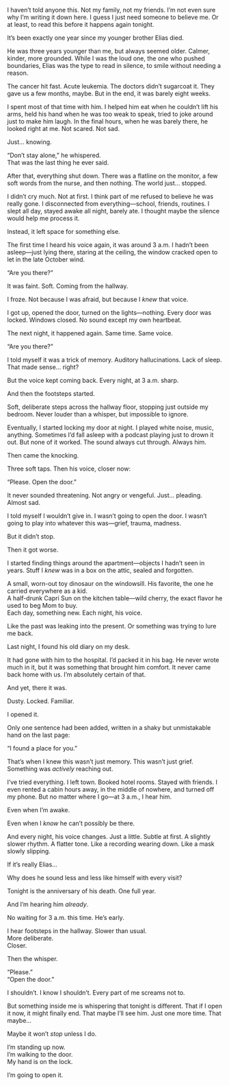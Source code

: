I haven’t told anyone this. Not my family, not my friends. I’m not even sure why I’m writing it down here. I guess I just need someone to believe me. Or at least, to read this before it happens again tonight.

It’s been exactly one year since my younger brother Elias died.

He was three years younger than me, but always seemed older. Calmer, kinder, more grounded. While I was the loud one, the one who pushed boundaries, Elias was the type to read in silence, to smile without needing a reason.

The cancer hit fast. Acute leukemia. The doctors didn’t sugarcoat it. They gave us a few months, maybe. But in the end, it was barely eight weeks.

I spent most of that time with him. I helped him eat when he couldn’t lift his arms, held his hand when he was too weak to speak, tried to joke around just to make him laugh. In the final hours, when he was barely there, he looked right at me. Not scared. Not sad.

Just… knowing.

“Don’t stay alone,” he whispered.  
That was the last thing he ever said.

After that, everything shut down. There was a flatline on the monitor, a few soft words from the nurse, and then nothing. The world just... stopped.

I didn’t cry much. Not at first. I think part of me refused to believe he was really gone. I disconnected from everything—school, friends, routines. I slept all day, stayed awake all night, barely ate. I thought maybe the silence would help me process it.

Instead, it left space for something else.

The first time I heard his voice again, it was around 3 a.m. I hadn’t been asleep—just lying there, staring at the ceiling, the window cracked open to let in the late October wind.

“Are you there?”

It was faint. Soft. Coming from the hallway.

I froze. Not because I was afraid, but because I *knew* that voice.

I got up, opened the door, turned on the lights—nothing. Every door was locked. Windows closed. No sound except my own heartbeat.

The next night, it happened again. Same time. Same voice.

“Are you there?”

I told myself it was a trick of memory. Auditory hallucinations. Lack of sleep. That made sense… right?

But the voice kept coming back. Every night, at 3 a.m. sharp.

And then the footsteps started.

Soft, deliberate steps across the hallway floor, stopping just outside my bedroom. Never louder than a whisper, but impossible to ignore.

Eventually, I started locking my door at night. I played white noise, music, anything. Sometimes I’d fall asleep with a podcast playing just to drown it out. But none of it worked. The sound always cut through. Always him.

Then came the knocking.

Three soft taps. Then his voice, closer now:

“Please. Open the door.”

It never sounded threatening. Not angry or vengeful. Just… pleading. Almost sad.

I told myself I wouldn’t give in. I wasn’t going to open the door. I wasn’t going to play into whatever this was—grief, trauma, madness.

But it didn’t stop.

Then it got worse.

I started finding things around the apartment—objects I hadn’t seen in years. Stuff I *knew* was in a box on the attic, sealed and forgotten.

A small, worn-out toy dinosaur on the windowsill. His favorite, the one he carried everywhere as a kid.  
A half-drunk Capri Sun on the kitchen table—wild cherry, the exact flavor he used to beg Mom to buy.  
Each day, something new. Each night, his voice.

Like the past was leaking into the present. Or something was trying to lure me back.

Last night, I found his old diary on my desk.

It had gone with him to the hospital. I’d packed it in his bag. He never wrote much in it, but it was something that brought him comfort. It never came back home with us. I’m absolutely certain of that.

And yet, there it was.

Dusty. Locked. Familiar.

I opened it.

Only one sentence had been added, written in a shaky but unmistakable hand on the last page:

“I found a place for you.”

That’s when I knew this wasn’t just memory. This wasn’t just grief. Something was *actively* reaching out.

I’ve tried everything. I left town. Booked hotel rooms. Stayed with friends. I even rented a cabin hours away, in the middle of nowhere, and turned off my phone. But no matter where I go—at 3 a.m., I hear him.

Even when I’m awake.

Even when I *know* he can’t possibly be there.

And every night, his voice changes. Just a little. Subtle at first. A slightly slower rhythm. A flatter tone. Like a recording wearing down. Like a mask slowly slipping.

If it’s really Elias…

Why does he sound less and less like himself with every visit?

Tonight is the anniversary of his death. One full year.

And I’m hearing him *already*.

No waiting for 3 a.m. this time. He’s early.

I hear footsteps in the hallway. Slower than usual.  
More deliberate.  
Closer.

Then the whisper.

“Please.”  
“Open the door.”

I shouldn’t. I know I shouldn’t. Every part of me screams not to.

But something inside me is whispering that tonight is different. That if I open it now, it might finally end. That maybe I’ll see him. Just one more time. That maybe…

Maybe it won’t *stop* unless I do.

I’m standing up now.  
I’m walking to the door.  
My hand is on the lock.

I’m going to open it.